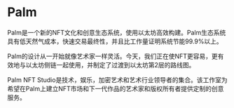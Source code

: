 # 

# Palm

Palm是一个新的NFT文化和创意生态系统，使用以太坊高效构建。Palm生态系统具有低天然气成本，快速交易最终性，并且比工作量证明系统节能99.9%以上。

Palm的设计从一开始就像艺术家一样灵活。今天，我们正在使NFT更容易，更有效地与以太坊侧链一起使用，并制定了过渡到以太坊第2层的路线图。

Palm NFT Studio是技术，娱乐，加密艺术和艺术行业领导者的集合。该工作室为希望在Palm上建立NFT市场和下一代作品的艺术家和版权所有者提供定制的创意服务。

